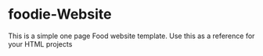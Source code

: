 # foodie-Website
This is a simple one page Food website template. Use this as a reference for your HTML projects
